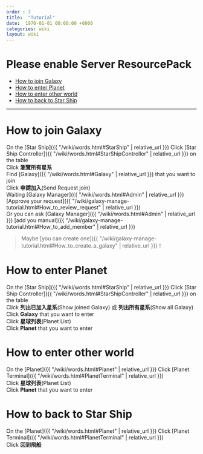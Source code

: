 ```yaml
---
order : 3
title:  "Tutorial"
date:  1970-01-01 00:00:00 +0000
categories: wiki
layout: wiki
---
```


# Please enable Server ResourcePack

- [How to join Galaxy](#How_to_join_Galaxy)
- [How to enter Planet](#How_to_enter_Planet)
- [How to enter other world](#How_to_enter_other_world)
- [How to back to Star Ship](#How_to_back_to_Star_Ship)
  
---

<a name="How_to_join_Galaxy">

# How to join Galaxy

On the [Star Ship]({{ "/wiki/words.html#StarShip" | relative_url }}) Click [Star Ship Controller]({{ "/wiki/words.html#StarShipController" | relative_url }}) on the table  
Click **瀏覽所有星系**  
Find [Galaxy]({{ "/wiki/words.html#Galaxy" | relative_url }}) that you want to join  
Click **申請加入**(Send Request join)  
Waiting [Galaxy Manager]({{ "/wiki/words.html#Admin" | relative_url }}) [Approve your request]({{ "/wiki/galaxy-manage-tutorial.html#How_to_review_request" | relative_url }})  
Or you can ask [Galaxy Manager]({{ "/wiki/words.html#Admin" | relative_url }}) [add you manual]({{ "/wiki/galaxy-manage-tutorial.html#How_to_add_member" | relative_url }})

> Maybe [you can create one]({{ "/wiki/galaxy-manage-tutorial.html#How_to_create_a_galaxy" | relative_url }})！

<a name="How_to_enter_Planet">

# How to enter Planet

On the [Star Ship]({{ "/wiki/words.html#StarShip" | relative_url }}) Click [Star Ship Controller]({{ "/wiki/words.html#StarShipController" | relative_url }}) on the table  
Click **列出已加入星系**(Show joined Galaxy) 或 **列出所有星系**(Show all Galaxy)  
Click **Galaxy** that you want to enter  
Click **星球列表**(Planet List)  
Click **Planet** that you want to enter

<a name="How_to_enter_other_world">

# How to enter other world

On the [Planet]({{ "/wiki/words.html#Planet" | relative_url }}) Click [Planet Terminal]({{ "/wiki/words.html#PlanetTerminal" | relative_url }})  
Click **星球列表**(Planet List)  
Click **Planet** that you want to enter

<a name="How_to_back_to_Star_Ship">

# How to back to Star Ship

On the [Planet]({{ "/wiki/words.html#Planet" | relative_url }}) Click [Planet Terminal]({{ "/wiki/words.html#PlanetTerminal" | relative_url }})  
Click **回到飛船**
